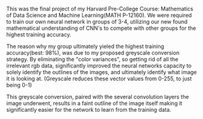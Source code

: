 This was the final project of my Harvard Pre-College Course: Mathematics of Data Science and Machine Learning(MATH P-12160). We were required to train our own neural network in groups of 3-4, 
utilizing our new found mathematical understanding of CNN's to compete with other groups for the highest training accuracy. 

The reason why my group ultimately yieled the highest training accuracy(best: 98%), was due to my proposed greyscale conversion strategy. By eliminating the "color variances", so getting rid of all the irrelevant rgb data,
significantly improved the neural networks capacity to solely identify the outlines of the images, and ultimately identify what image it is looking at. (Greyscale reduces these vector values from 0-255, to just being 0-1)

This greyscale conversion, paired with the several convolution layers the image underwent, results in a faint outline of the image itself making it significantly easier for the network to learn from the training data. 

